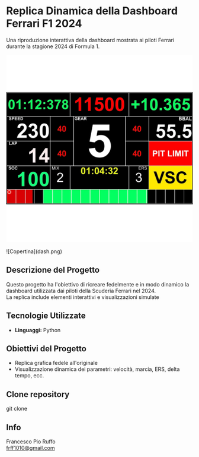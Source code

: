 # Replica Dinamica della Dashboard Ferrari F1 2024

Una riproduzione interattiva della dashboard mostrata ai piloti Ferrari durante la stagione 2024 di Formula 1.

<p align="center">
  <img src="dash.png" alt="Copertina" width="600"/>
</p>
![Copertina](dash.png)

## Descrizione del Progetto

Questo progetto ha l'obiettivo di ricreare fedelmente e in modo dinamico la dashboard utilizzata dai piloti della Scuderia Ferrari nel 2024.  
La replica include elementi interattivi e visualizzazioni simulate

## Tecnologie Utilizzate

- **Linguaggi:** Python 

## Obiettivi del Progetto

- Replica grafica fedele all'originale
- Visualizzazione dinamica dei parametri: velocità, marcia, ERS, delta tempo, ecc.

## Clone repository
git clone

## Info
Francesco Pio Ruffo <br>
frff1010@gmail.com
